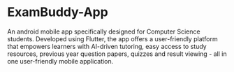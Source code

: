 # ExamBuddy-App
An android mobile app specifically designed for Computer Science students. Developed using Flutter, the app offers a user-friendly platform that empowers learners with AI-driven tutoring, easy access to study resources, previous year question papers, quizzes and result viewing - all in one user-friendly mobile application.
